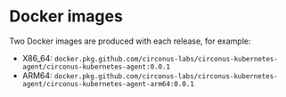 # Docker images

Two Docker images are produced with each release, for example:

* X86_64: `docker.pkg.github.com/circonus-labs/circonus-kubernetes-agent/circonus-kubernetes-agent:0.0.1`
* ARM64: `docker.pkg.github.com/circonus-labs/circonus-kubernetes-agent/circonus-kubernetes-agent-arm64:0.0.1`
